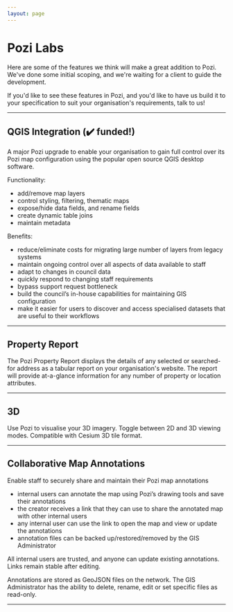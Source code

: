 ```yaml
---
layout: page
---
```


# Pozi Labs

Here are some of the features we think will make a great addition to Pozi. We've done some initial scoping, and we're waiting for a client to guide the development.

If you'd like to see these features in Pozi, and you'd like to have us build it to your specification to suit your organisation's requirements, talk to us!

---

## QGIS Integration (✔️ funded!)

A major Pozi upgrade to enable your organisation to gain full control over its Pozi map configuration using the popular open source QGIS desktop software.

Functionality:

* add/remove map layers
* control styling, filtering, thematic maps
* expose/hide data fields, and rename fields
* create dynamic table joins
* maintain metadata

Benefits:

* reduce/eliminate costs for migrating large number of layers from legacy systems
* maintain ongoing control over all aspects of data available to staff
* adapt to changes in council data
* quickly respond to changing staff requirements
* bypass support request bottleneck
* build the council’s in-house capabilities for maintaining GIS configuration
* make it easier for users to discover and access specialised datasets that are useful to their workflows

---

## Property Report

The Pozi Property Report displays the details of any selected or searched-for address as a tabular report on your organisation's website. The report will provide at-a-glance information for any number of property or location attributes.

---

## 3D

Use Pozi to visualise your 3D imagery. Toggle between 2D and 3D viewing modes. Compatible with Cesium 3D tile format.

---

## Collaborative Map Annotations

Enable staff to securely share and maintain their Pozi map annotations

* internal users can annotate the map using Pozi’s drawing tools and save their annotations
* the creator receives a link that they can use to share the annotated map with other internal users
* any internal user can use the link to open the map and view or update the annotations
* annotation files can be backed up/restored/removed by the GIS Administrator

All internal users are trusted, and anyone can update existing annotations. Links remain stable after editing.

Annotations are stored as GeoJSON files on the network. The GIS Administrator has the ability to delete, rename, edit or set specific files as read-only.

---

